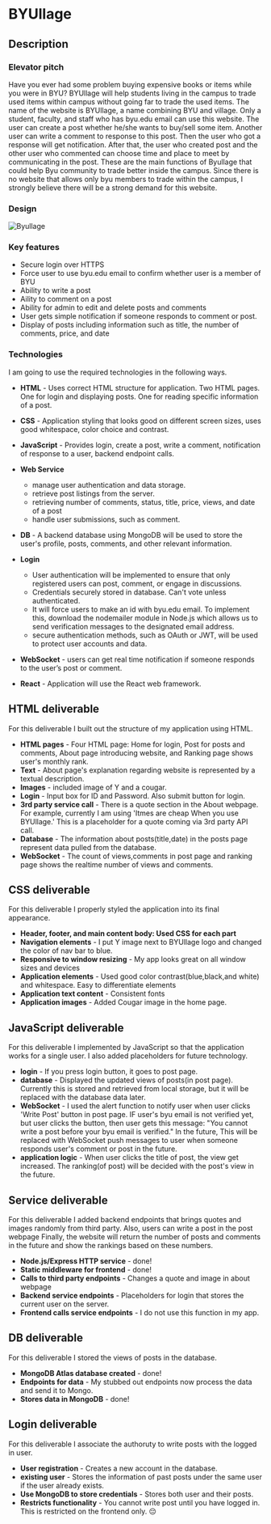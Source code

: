 # BYUllage

## Description

### Elevator pitch

Have you ever had some problem buying expensive books or items while you were in BYU? 
BYUllage will help students living in the campus to trade used items within campus without going far to trade the used items. The name of the website is BYUllage, a name combining BYU and village. Only a student, faculty, and staff who has byu.edu email can use this website. The user can create a post whether he/she wants to buy/sell some item. Another user can write a comment to response to this post. Then the user who got a response will get notification. After that, the user who created post and the other user who commented can choose time and place to meet by communicating in the post. These are the main functions of Byullage that could help Byu community to trade better inside the campus. Since there is no website that allows only byu members to trade within the campus, I strongly believe there will be a strong demand for this website. 

### Design
![Byullage](https://github.com/Korea19800/startup/assets/52956141/f5a29ce5-994a-4d60-8d56-5f1f8de8d39e)

### Key features

- Secure login over HTTPS
- Force user to use byu.edu email to confirm whether user is a member of BYU
- Ability to write a post
- Aility to comment on a post
- Ability for admin to edit and delete posts and comments
- User gets simple notification if someone responds to comment or post.
- Display of posts including information such as title, the number of comments, price, and date

### Technologies

I am going to use the required technologies in the following ways.

- **HTML** - Uses correct HTML structure for application. Two HTML pages.
  One for login and displaying posts. One for reading specific information of a post. 
- **CSS** - Application styling that looks good on different screen sizes, uses good whitespace, color choice and contrast.
- **JavaScript** - Provides login, create a post, write a comment, notification of response to a user, backend endpoint calls.
- **Web Service**
  - manage user authentication and data storage.
  - retrieve post listings from the server.
  - retrieving number of comments, status, title, price, views, and date of a post
  - handle user submissions, such as comment.
  
- **DB** - A backend database using MongoDB will be used to store the user's profile, posts, comments, and other relevant information.

- **Login**
  - User authentication will be implemented to ensure that only registered users can post, comment, or engage in discussions.
  - Credentials securely stored in database. Can't vote unless authenticated.
  - It will force users to make an id with byu.edu email. To implement this, download the nodemailer module in Node.js which allows us to send verification messages to the designated email address.
  - secure authentication methods, such as OAuth or JWT, will be used to protect user accounts and data.

- **WebSocket** - users can get real time notification if someone responds to the user’s post or comment.
- **React** - Application will use the React web framework.

## HTML deliverable

For this deliverable I built out the structure of my application using HTML.

- **HTML pages** - Four HTML page: Home for login, Post for posts and comments, About page introducing website, and Ranking page shows user's monthly rank.
- **Text** - About page's explanation regarding website is represented by a textual description.
- **Images** - included image of Y and a cougar. 
- **Login** - Input box for ID and Password. Also submit button for login.
- **3rd party service call** - There is a quote section in the About webpage. For example, currently I am using 'Itmes are cheap When you use BYUllage.' This is a placeholder for
  a quote coming via 3rd party API call. 
- **Database** - The information about posts(title,date) in the posts page represent data pulled from the database.
- **WebSocket** - The count of views,comments in post page and ranking page shows the realtime number of views and comments.

## CSS deliverable

For this deliverable I properly styled the application into its final appearance.

- **Header, footer, and main content body: Used CSS for each part**
- **Navigation elements** - I put Y image next to BYUllage logo and changed the color of nav bar to blue.
- **Responsive to window resizing** - My app looks great on all window sizes and devices
- **Application elements** - Used good color contrast(blue,black,and white) and whitespace. Easy to differentiate elements
- **Application text content** - Consistent fonts
- **Application images** - Added Cougar image in the home page.

## JavaScript deliverable

For this deliverable I implemented by JavaScript so that the application works for a single user. I also added placeholders for future technology.

- **login** - If you press login button, it goes to post page.
- **database** - Displayed the updated views of posts(in post page). Currently this is stored and retrieved from local storage, but it will be replaced with the database data later.
- **WebSocket** - I used the alert function to notify user when user clicks 'Write Post' button in post page. IF user's byu email is not verified yet, but user clicks the button, then user gets this message: "You cannot write a post before your byu email is verified."
In the future, This will be replaced with WebSocket push messages to user when someone responds user's comment or post in the future.
- **application logic** - When user clicks the title of post, the view get increased. The ranking(of post) will be decided with the post's view in the future.

## Service deliverable

For this deliverable I added backend endpoints that brings quotes and images randomly from third party. Also, users can write a post in the post webpage
Finally, the website will return the number of posts and comments in the future and show the rankings based on these numbers.

- **Node.js/Express HTTP service** - done! 
- **Static middleware for frontend** - done!
- **Calls to third party endpoints** - Changes a quote and image in about webpage
- **Backend service endpoints** - Placeholders for login that stores the current user on the server.
- **Frontend calls service endpoints** - I do not use this function in my app.

## DB deliverable

For this deliverable I stored the views of posts in the database.

- **MongoDB Atlas database created** - done!
- **Endpoints for data** - My stubbed out endpoints now process the data and send it to Mongo.
- **Stores data in MongoDB** - done!

## Login deliverable

For this deliverable I associate the authoruty to write posts with the logged in user.

- **User registration** - Creates a new account in the database.
- **existing user** - Stores the information of past posts under the same user if the user already exists.
- **Use MongoDB to store credentials** - Stores both user and their posts.
- **Restricts functionality** - You cannot write post until you have logged in. This is restricted on the frontend only. 😔







